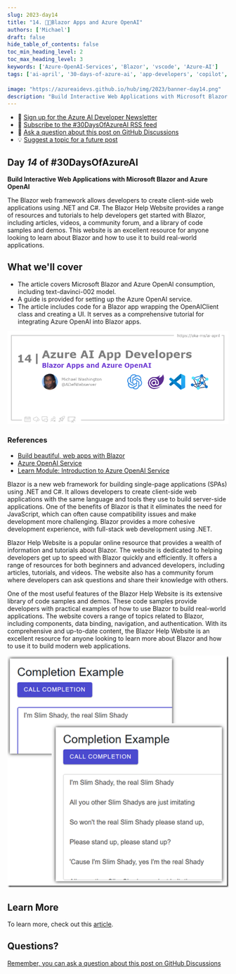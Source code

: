```yaml
---
slug: 2023-day14
title: "14. 🧑‍💻Blazor Apps and Azure OpenAI"
authors: ['Michael']
draft: false
hide_table_of_contents: false
toc_min_heading_level: 2
toc_max_heading_level: 3
keywords: ['Azure-OpenAI-Services', 'Blazor', 'vscode', 'Azure-AI']
tags: ['ai-april', '30-days-of-azure-ai', 'app-developers', 'copilot', 'open-ai']

image: "https://azureaidevs.github.io/hub/img/2023/banner-day14.png"
description: "Build Interactive Web Applications with Microsoft Blazor and Azure OpenAI https://azureaidevs.github.io/hub/blog/2023-day14 #30DaysOfAzureAI #AzureAiDevs #AI #OpenAI"
---
```


<head>

  <!-- <meta name="twitter:url" content="https://azureaidevs.github.io/hub/blog/2023-day14" />
  <meta name="twitter:title" content="Blazor Apps and Azure OpenAI" />
  <meta name="twitter:description" content="Build Interactive Web Applications with Microsoft Blazor and Azure OpenAI https://azureaidevs.github.io/hub/blog/2023-day14 #30DaysOfAzureAI #AzureAiDevs #AI #OpenAI" />
  <meta name="twitter:image" content="https://azureaidevs.github.io/hub/img/2023/banner-day14.png" />
  <meta name="twitter:card" content="summary_large_image" />

   -->

  <meta property="og:url" content="https://azureaidevs.github.io/hub/blog/2023-day14" />
  <meta property="og:title" content="Blazor Apps and Azure OpenAI" />
  <meta property="og:description" content="Build Interactive Web Applications with Microsoft Blazor and Azure OpenAI https://azureaidevs.github.io/hub/blog/2023-day14 #30DaysOfAzureAI #AzureAiDevs #AI #OpenAI" />
  <meta property="og:image" content="https://azureaidevs.github.io/hub/img/2023/banner-day14.png" />
  <meta property="og:type" content="article" />
  <meta property="og:site_name" content="Azure AI Developer" />


  <link rel="canonical" href="https://blazorhelpwebsite.com/ViewBlogPost/2065"  />

</head>

- 📧 [Sign up for the Azure AI Developer Newsletter](https://aka.ms/azure-ai-dev-newsletter)
- 📰 [Subscribe to the #30DaysOfAzureAI RSS feed](https://azureaidevs.github.io/hub/blog/rss.xml)
- 📌 [Ask a question about this post on GitHub Discussions](https://github.com/AzureAiDevs/hub/discussions/categories/14-blazor-apps-and-azure-openai)
- 💡 [Suggest a topic for a future post](https://github.com/AzureAiDevs/hub/discussions/categories/call-for-content)

## Day _14_ of #30DaysOfAzureAI

<!-- README
The following description is also used for the tweet. So it should be action oriented and grab attention 
If you update the description, please update the description: in the frontmatter as well.
-->

**Build Interactive Web Applications with Microsoft Blazor and Azure OpenAI**

<!-- README
The following is the intro to the post. It should be a short teaser for the post.
-->

The Blazor web framework allows developers to create client-side web applications using .NET and C#. The Blazor Help Website provides a range of resources and tutorials to help developers get started with Blazor, including articles, videos, a community forum, and a library of code samples and demos. This website is an excellent resource for anyone looking to learn about Blazor and how to use it to build real-world applications.

## What we'll cover

<!-- README
The following list is the main points of the post. There should be 3-4 main points.
 -->


- The article covers Microsoft Blazor and Azure OpenAI consumption, including text-davinci-002 model.
- A guide is provided for setting up the Azure OpenAI service.
- The article includes code for a Blazor app wrapping the OpenAIClient class and creating a UI. It serves as a comprehensive tutorial for integrating Azure OpenAI into Blazor apps.

<!-- 
- Main point 1
- Main point 2
- Main point 3 
- Main point 4
-->

![Image banner for day 14](./../../../static/img/2023/banner-day14.png)

<!-- README
Add or update a list relevant references here. These could be links to other blog posts, Microsoft Learn Module, videos, or other resources.
-->


### References

- [Build beautiful, web apps with Blazor](https://dotnet.microsoft.com/apps/aspnet/web-apps/blazor)
- [Azure OpenAI Service](https://azure.microsoft.com/products/cognitive-services/openai-service?WT.mc_id=aiml-89446-dglover)
- [Learn Module: Introduction to Azure OpenAI Service](https://learn.microsoft.com/training/modules/explore-azure-openai?WT.mc_id=aiml-89446-dglover)


<!-- README
The following is the body of the post. It should be an overview of the post that you are referencing.
See the Learn More section, if you supplied a canonical link, then will be displayed here.
-->


Blazor is a new web framework for building single-page applications (SPAs) using .NET and C#. It allows developers to create client-side web applications with the same language and tools they use to build server-side applications. One of the benefits of Blazor is that it eliminates the need for JavaScript, which can often cause compatibility issues and make development more challenging. Blazor provides a more cohesive development experience, with full-stack web development using .NET.

Blazor Help Website is a popular online resource that provides a wealth of information and tutorials about Blazor. The website is dedicated to helping developers get up to speed with Blazor quickly and efficiently. It offers a range of resources for both beginners and advanced developers, including articles, tutorials, and videos. The website also has a community forum where developers can ask questions and share their knowledge with others.

One of the most useful features of the Blazor Help Website is its extensive library of code samples and demos. These code samples provide developers with practical examples of how to use Blazor to build real-world applications. The website covers a range of topics related to Blazor, including components, data binding, navigation, and authentication. With its comprehensive and up-to-date content, the Blazor Help Website is an excellent resource for anyone looking to learn more about Blazor and how to use it to build modern web applications.

![](image.png)

## Learn More

To learn more, check out this [article](https://blazorhelpwebsite.com/ViewBlogPost/2065).


## Questions?

[Remember, you can ask a question about this post on GitHub Discussions](https://github.com/AzureAiDevs/Discussions/discussions/categories/14-blazor-apps-and-azure-openai)
